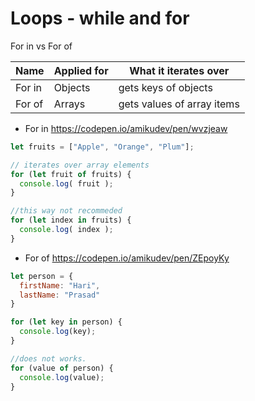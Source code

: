 # Loops - while and for

For in vs For of

| Name   | Applied for | What it iterates over     |
| ------ | ----------- | ------------------------- |
| For in | Objects     | gets keys of objects      |
| For of | Arrays      | gets values of array items| 

* For in https://codepen.io/amikudev/pen/wvzjeaw
```javascript
let fruits = ["Apple", "Orange", "Plum"];

// iterates over array elements
for (let fruit of fruits) {
  console.log( fruit );
}

//this way not recommeded
for (let index in fruits) { 
  console.log( index );
}
```
* For of https://codepen.io/amikudev/pen/ZEpoyKy
```javascript
let person = {
  firstName: "Hari",
  lastName: "Prasad"
}

for (let key in person) {
  console.log(key);
}

//does not works.
for (value of person) {
  console.log(value);
}
```



